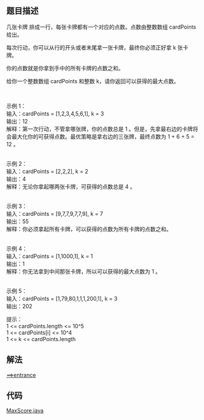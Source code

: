 ## 题目描述
几张卡牌 排成一行，每张卡牌都有一个对应的点数。点数由整数数组 cardPoints 给出。

每次行动，你可以从行的开头或者末尾拿一张卡牌，最终你必须正好拿 k 张卡牌。

你的点数就是你拿到手中的所有卡牌的点数之和。

给你一个整数数组 cardPoints 和整数 k，请你返回可以获得的最大点数。

 

示例 1：
<br>输入：cardPoints = [1,2,3,4,5,6,1], k = 3
<br>输出：12
<br>解释：第一次行动，不管拿哪张牌，你的点数总是 1 。但是，先拿最右边的卡牌将会最大化你的可获得点数。最优策略是拿右边的三张牌，最终点数为 1 + 6 + 5 = 12 。

<br>示例 2：
<br>输入：cardPoints = [2,2,2], k = 2
<br>输出：4
<br>解释：无论你拿起哪两张卡牌，可获得的点数总是 4 。

<br>示例 3：
<br>输入：cardPoints = [9,7,7,9,7,7,9], k = 7
<br>输出：55
<br>解释：你必须拿起所有卡牌，可以获得的点数为所有卡牌的点数之和。

<br>示例 4：
<br>输入：cardPoints = [1,1000,1], k = 1
<br>输出：1
<br>解释：你无法拿到中间那张卡牌，所以可以获得的最大点数为 1 。 

<br>示例 5：
<br>输入：cardPoints = [1,79,80,1,1,1,200,1], k = 3
<br>输出：202
 

提示：
<br>1 <= cardPoints.length <= 10^5
<br>1 <= cardPoints[i] <= 10^4
<br>1 <= k <= cardPoints.length

## 解法
[==>entrance](https://leetcode-cn.com/problems/maximum-points-you-can-obtain-from-cards/solution/ke-huo-de-de-zui-da-dian-shu-by-leetcode-7je9/)
## 代码
[MaxScore.java](https://github.com/Marshal1996/LeetCode-Java/blob/master/src/slidewindow/MaxScore.java)

